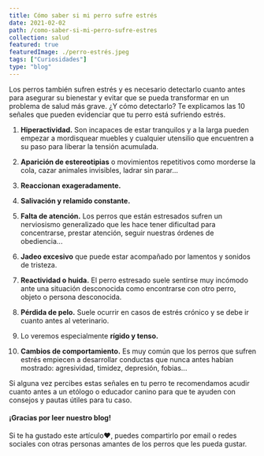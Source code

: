 ```yaml
---
title: Cómo saber si mi perro sufre estrés
date: 2021-02-02
path: /como-saber-si-mi-perro-sufre-estres
collection: salud
featured: true
featuredImage: ./perro-estrés.jpeg
tags: ["Curiosidades"]
type: "blog"
---
```


Los perros también sufren estrés y es necesario detectarlo cuanto antes para asegurar su bienestar y evitar que se pueda transformar en un problema de salud más grave. ¿Y cómo detectarlo? Te explicamos las 10 señales que pueden evidenciar que tu perro está sufriendo estrés.

1. **Hiperactividad.** Son incapaces de estar tranquilos y a la larga pueden empezar a mordisquear muebles y cualquier utensilio que encuentren a su paso para liberar la tensión acumulada.

2. **Aparición de estereotipias** o movimientos repetitivos como morderse la cola, cazar animales invisibles, ladrar sin parar...

3. **Reaccionan exageradamente.**

4. **Salivación y relamido constante.**

5. **Falta de atención.** Los perros que están estresados sufren un nerviosismo generalizado que les hace tener dificultad para concentrarse, prestar atención, seguir nuestras órdenes de obediencia...

6. **Jadeo excesivo** que puede estar acompañado por lamentos y sonidos de tristeza.

7. **Reactividad o huida.** El perro estresado suele sentirse muy incómodo ante una situación desconocida como encontrarse con otro perro, objeto o persona desconocida.

8. **Pérdida de pelo.** Suele ocurrir en casos de estrés crónico y se debe ir cuanto antes al veterinario.

9. Lo veremos especialmente **rígido y tenso.**

10. **Cambios de comportamiento.** Es muy común que los perros que sufren estrés empiecen a desarrollar conductas que nunca antes habían mostrado: agresividad, timidez, depresión, fobias...

Si alguna vez percibes estas señales en tu perro te recomendamos acudir cuanto antes a un etólogo o educador canino para que te ayuden con consejos y pautas útiles para tu caso.

#### ¡Gracias por leer nuestro blog!

Si te ha gustado este artículo❤, puedes compartirlo por email o redes sociales con otras personas amantes de los perros que les pueda gustar.
